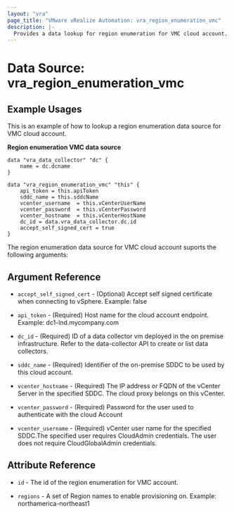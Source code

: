 ```yaml
---
layout: "vra"
page_title: "VMware vRealize Automation: vra_region_enumeration_vmc"
description: |-
  Provides a data lookup for region enumeration for VMC cloud account.
---
```


# Data Source: vra_region_enumeration_vmc
## Example Usages

This is an example of how to lookup a region enumeration data source for VMC cloud account.

**Region enumeration VMC data source**
```hcl
data "vra_data_collector" "dc" {
	name = dc.dcname
}

data "vra_region_enumeration_vmc" "this" {
	api_token = this.apiToken
	sddc_name = this.sddcName
	vcenter_username  = this.vCenterUserName
	vcenter_password  = this.vCenterPassword
	vcenter_hostname  = this.vCenterHostName
	dc_id = data.vra_data_collector.dc.id
	accept_self_signed_cert = true
}
```

The region enumeration data source for VMC cloud account suports the following arguments:

## Argument Reference
* `accept_self_signed_cert` - (Optional) Accept self signed certificate when connecting to vSphere. Example: false

* `api_token` - (Required) Host name for the cloud account endpoint. Example: dc1-lnd.mycompany.com

* `dc_id` - (Required) ID of a data collector vm deployed in the on premise infrastructure. Refer to the data-collector API to create or list data collectors.

* `sddc_name` - (Required) Identifier of the on-premise SDDC to be used by this cloud account.

* `vcenter_hostname` - (Required) The IP address or FQDN of the vCenter Server in the specified SDDC. The cloud proxy belongs on this vCenter.

* `vcenter_password` - (Required) Password for the user used to authenticate with the cloud Account

* `vcenter_username` - (Required) vCenter user name for the specified SDDC.The specified user requires CloudAdmin credentials. The user does not require CloudGlobalAdmin credentials.

## Attribute Reference
* `id` - The id of the region enumeration for VMC account.

* `regions` - A set of Region names to enable provisioning on. Example: northamerica-northeast1 
